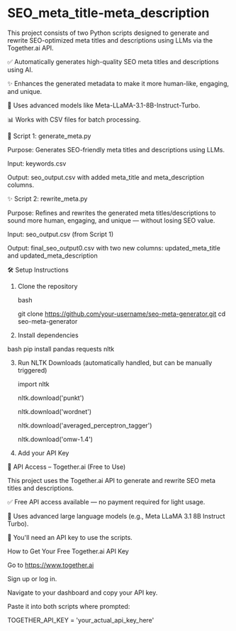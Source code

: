 # SEO_meta_title-meta_description
This project consists of two Python scripts designed to generate and rewrite SEO-optimized meta titles and descriptions using LLMs via the Together.ai API.

✅ Automatically generates high-quality SEO meta titles and descriptions using AI.

✨ Enhances the generated metadata to make it more human-like, engaging, and unique.

🧠 Uses advanced models like Meta-LLaMA-3.1-8B-Instruct-Turbo.

📊 Works with CSV files for batch processing.


🧠 Script 1: generate_meta.py

Purpose:
Generates SEO-friendly meta titles and descriptions using LLMs.

Input:
keywords.csv

Output:
seo_output.csv with added meta_title and meta_description columns.

✨ Script 2: rewrite_meta.py

Purpose:
Refines and rewrites the generated meta titles/descriptions to sound more human, engaging, and unique — without losing SEO value.

Input:
seo_output.csv (from Script 1)

Output:
final_seo_output0.csv with two new columns:
updated_meta_title and updated_meta_description

🛠️ Setup Instructions

1. Clone the repository

    bash

    git clone https://github.com/your-username/seo-meta-generator.git
    cd seo-meta-generator

2. Install dependencies

  bash
  pip install pandas requests nltk

3. Run NLTK Downloads (automatically handled, but can be manually triggered)

    import nltk

    nltk.download('punkt')

    nltk.download('wordnet')

    nltk.download('averaged_perceptron_tagger')

    nltk.download('omw-1.4')


4. Add your API Key

🔑 API Access – Together.ai (Free to Use)

This project uses the Together.ai API to generate and rewrite SEO meta titles and descriptions.

✅ Free API access available — no payment required for light usage.

🧠 Uses advanced large language models (e.g., Meta LLaMA 3.1 8B Instruct Turbo).

🔐 You'll need an API key to use the scripts.

How to Get Your Free Together.ai API Key

Go to https://www.together.ai

Sign up or log in.

Navigate to your dashboard and copy your API key.

Paste it into both scripts where prompted:

TOGETHER_API_KEY = 'your_actual_api_key_here'

